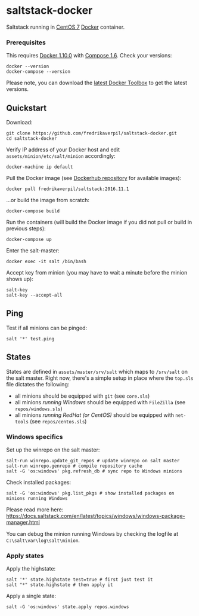 # saltstack-docker
Saltstack running in [CentOS 7](https://www.centos.org) [Docker](https://www.docker.com) container.

### Prerequisites

This requires [Docker 1.10.0](https://github.com/docker/docker/releases) with [Compose 1.6](https://github.com/docker/compose/releases). Check your versions:

    docker --version
    docker-compose --version

Please note, you can download the [latest Docker Toolbox](https://github.com/docker/toolbox/releases) to get the latest versions.


## Quickstart

Download:

    git clone https://github.com/fredrikaverpil/saltstack-docker.git
    cd saltstack-docker


Verify IP address of your Docker host and edit `assets/minion/etc/salt/minion` accordingly:

    docker-machine ip default

Pull the Docker image (see [Dockerhub repository](https://hub.docker.com/r/fredrikaverpil/saltstack/tags/) for available images):

    docker pull fredrikaverpil/saltstack:2016.11.1

...or build the image from scratch:

    docker-compose build

Run the containers (will build the Docker image if you did not pull or build in previous steps):

    docker-compose up

Enter the salt-master:

    docker exec -it salt /bin/bash

Accept key from minion (you may have to wait a minute before the minion shows up):

    salt-key
    salt-key --accept-all


## Ping

Test if all minions can be pinged:

    salt '*' test.ping


## States

States are defined in `assets/master/srv/salt` which maps to `/srv/salt` on the salt master. Right now, there's a simple setup in place where the `top.sls` file dictates the following:

- all minions should be equipped with `git` (see `core.sls`)
- all minions _running Windows_ should be equipped with `FileZilla` (see `repos/windows.sls`)
- all minions _running RedHat (or CentOS)_ should be equipped with `net-tools` (see `repos/centos.sls`)


### Windows specifics

Set up the winrepo on the salt master:

    salt-run winrepo.update_git_repos # update winrepo on salt master
    salt-run winrepo.genrepo # compile repository cache
    salt -G 'os:windows' pkg.refresh_db # sync repo to Windows minions

Check installed packages:

    salt -G 'os:windows' pkg.list_pkgs # show installed packages on minions running Windows

Please read more here: https://docs.saltstack.com/en/latest/topics/windows/windows-package-manager.html

You can debug the minion running Windows by checking the logfile at `C:\salt\var\log\salt\minion`.


### Apply states

Apply the highstate:

    salt '*' state.highstate test=true # first just test it
    salt "*" state.highstate # then apply it

Apply a single state:

    salt -G 'os:windows' state.apply repos.windows
